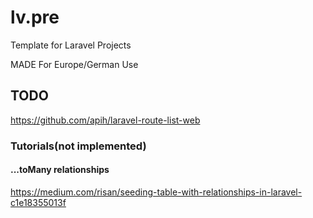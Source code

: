 # lv.pre

Template for Laravel Projects

MADE For Europe/German Use

## TODO

<https://github.com/apih/laravel-route-list-web>

### Tutorials(not implemented)

#### ...toMany relationships

<https://medium.com/risan/seeding-table-with-relationships-in-laravel-c1e18355013f>
